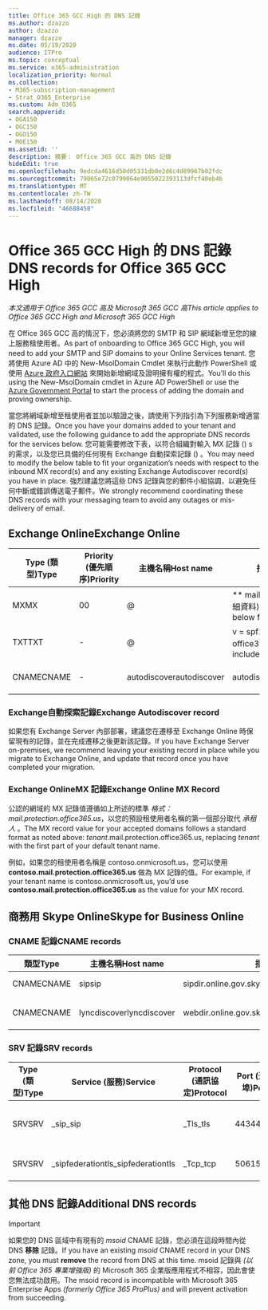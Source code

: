 ```yaml
---
title: Office 365 GCC High 的 DNS 記錄
ms.author: dzazzo
author: dzazzo
manager: dzazzo
ms.date: 05/19/2020
audience: ITPro
ms.topic: conceptual
ms.service: o365-administration
localization_priority: Normal
ms.collection:
- M365-subscription-management
- Strat_O365_Enterprise
ms.custom: Adm_O365
search.appverid:
- OGA150
- OGC150
- OGD150
- MOE150
ms.assetid: ''
description: 摘要： Office 365 GCC 高的 DNS 記錄
hideEdit: true
ms.openlocfilehash: 9edcda4616d50d05331db0e2d6c4d89967b02fdc
ms.sourcegitcommit: 79065e72c0799064e9055022393113dfcf40eb4b
ms.translationtype: MT
ms.contentlocale: zh-TW
ms.lasthandoff: 08/14/2020
ms.locfileid: "46688458"
---
```

# <a name="dns-records-for-office-365-gcc-high"></a><span data-ttu-id="8daa7-103">Office 365 GCC High 的 DNS 記錄</span><span class="sxs-lookup"><span data-stu-id="8daa7-103">DNS records for Office 365 GCC High</span></span>

<span data-ttu-id="8daa7-104">*本文適用于 Office 365 GCC 高及 Microsoft 365 GCC 高*</span><span class="sxs-lookup"><span data-stu-id="8daa7-104">*This article applies to Office 365 GCC High and Microsoft 365 GCC High*</span></span>

<span data-ttu-id="8daa7-105">在 Office 365 GCC 高的情況下，您必須將您的 SMTP 和 SIP 網域新增至您的線上服務租使用者。</span><span class="sxs-lookup"><span data-stu-id="8daa7-105">As part of onboarding to Office 365 GCC High, you will need to add your SMTP and SIP domains to your Online Services tenant.</span></span>  <span data-ttu-id="8daa7-106">您將使用 Azure AD 中的 New-MsolDomain Cmdlet 來執行此動作 PowerShell 或使用 [Azure 政府入口網站](https://portal.azure.us) 來開始新增網域及證明擁有權的程式。</span><span class="sxs-lookup"><span data-stu-id="8daa7-106">You’ll do this using the New-MsolDomain cmdlet in Azure AD PowerShell or use the [Azure Government Portal](https://portal.azure.us) to start the process of adding the domain and proving ownership.</span></span>

<span data-ttu-id="8daa7-107">當您將網域新增至租使用者並加以驗證之後，請使用下列指引為下列服務新增適當的 DNS 記錄。</span><span class="sxs-lookup"><span data-stu-id="8daa7-107">Once you have your domains added to your tenant and validated, use the following guidance to add the appropriate DNS records for the services below.</span></span>  <span data-ttu-id="8daa7-108">您可能需要修改下表，以符合組織對輸入 MX 記錄 () s 的需求，以及您已具備的任何現有 Exchange 自動探索記錄 () 。</span><span class="sxs-lookup"><span data-stu-id="8daa7-108">You may need to modify the below table to fit your organization’s needs with respect to the inbound MX record(s) and any existing Exchange Autodiscover record(s) you have in place.</span></span>  <span data-ttu-id="8daa7-109">強烈建議您將這些 DNS 記錄與您的郵件小組協調，以避免任何中斷或錯誤傳送電子郵件。</span><span class="sxs-lookup"><span data-stu-id="8daa7-109">We strongly recommend coordinating these DNS records with your messaging team to avoid any outages or mis-delivery of email.</span></span>

## <a name="exchange-online"></a><span data-ttu-id="8daa7-110">Exchange Online</span><span class="sxs-lookup"><span data-stu-id="8daa7-110">Exchange Online</span></span>

| <span data-ttu-id="8daa7-111">Type (類型)</span><span class="sxs-lookup"><span data-stu-id="8daa7-111">Type</span></span> | <span data-ttu-id="8daa7-112">Priority (優先順序)</span><span class="sxs-lookup"><span data-stu-id="8daa7-112">Priority</span></span> | <span data-ttu-id="8daa7-113">主機名稱</span><span class="sxs-lookup"><span data-stu-id="8daa7-113">Host name</span></span> | <span data-ttu-id="8daa7-114">指向位址或值</span><span class="sxs-lookup"><span data-stu-id="8daa7-114">Points to address or value</span></span> | <span data-ttu-id="8daa7-115">TTL</span><span class="sxs-lookup"><span data-stu-id="8daa7-115">TTL</span></span> |
| --- | --- | --- | --- | --- |
| <span data-ttu-id="8daa7-116">MX</span><span class="sxs-lookup"><span data-stu-id="8daa7-116">MX</span></span> | <span data-ttu-id="8daa7-117">0</span><span class="sxs-lookup"><span data-stu-id="8daa7-117">0</span></span> | @ | <span data-ttu-id="8daa7-118">\*\* mail.protection.office365.us (請參閱下方的其他詳細資料) </span><span class="sxs-lookup"><span data-stu-id="8daa7-118">*tenant*.mail.protection.office365.us (see below for additional details)</span></span> | <span data-ttu-id="8daa7-119">1 Hour</span><span class="sxs-lookup"><span data-stu-id="8daa7-119">1 Hour</span></span> |
| <span data-ttu-id="8daa7-120">TXT</span><span class="sxs-lookup"><span data-stu-id="8daa7-120">TXT</span></span> | - | @ | <span data-ttu-id="8daa7-121">v = spf1 包含: spf.protection.outlook.com office365。美國所有</span><span class="sxs-lookup"><span data-stu-id="8daa7-121">v=spf1 include:spf.protection.office365.us -all</span></span> | <span data-ttu-id="8daa7-122">1 小時</span><span class="sxs-lookup"><span data-stu-id="8daa7-122">1 Hour</span></span> |
| <span data-ttu-id="8daa7-123">CNAME</span><span class="sxs-lookup"><span data-stu-id="8daa7-123">CNAME</span></span> | - | <span data-ttu-id="8daa7-124">autodiscover</span><span class="sxs-lookup"><span data-stu-id="8daa7-124">autodiscover</span></span> | <span data-ttu-id="8daa7-125">autodiscover.office365.us</span><span class="sxs-lookup"><span data-stu-id="8daa7-125">autodiscover.office365.us</span></span> | <span data-ttu-id="8daa7-126">1 Hour</span><span class="sxs-lookup"><span data-stu-id="8daa7-126">1 Hour</span></span> |

### <a name="exchange-autodiscover-record"></a><span data-ttu-id="8daa7-127">Exchange自動探索記錄</span><span class="sxs-lookup"><span data-stu-id="8daa7-127">Exchange Autodiscover record</span></span>

<span data-ttu-id="8daa7-128">如果您有 Exchange Server 內部部署，建議您在遷移至 Exchange Online 時保留現有的記錄，並在完成遷移之後更新該記錄。</span><span class="sxs-lookup"><span data-stu-id="8daa7-128">If you have Exchange Server on-premises, we recommend leaving your existing record in place while you migrate to Exchange Online, and update that record once you have completed your migration.</span></span> 

### <a name="exchange-online-mx-record"></a><span data-ttu-id="8daa7-129">Exchange OnlineMX 記錄</span><span class="sxs-lookup"><span data-stu-id="8daa7-129">Exchange Online MX Record</span></span>

<span data-ttu-id="8daa7-130">公認的網域的 MX 記錄值遵循如上所述的標準 *格式： mail.protection.office365.us*，以您的預設租使用者名稱的第一個部分取代 *承租人* 。</span><span class="sxs-lookup"><span data-stu-id="8daa7-130">The MX record value for your accepted domains follows a standard format as noted above: *tenant*.mail.protection.office365.us, replacing *tenant* with the first part of your default tenant name.</span></span>

<span data-ttu-id="8daa7-131">例如，如果您的租使用者名稱是 contoso.onmicrosoft.us，您可以使用 **contoso.mail.protection.office365.us** 做為 MX 記錄的值。</span><span class="sxs-lookup"><span data-stu-id="8daa7-131">For example, if your tenant name is contoso.onmicrosoft.us, you’d use **contoso.mail.protection.office365.us** as the value for your MX record.</span></span>

## <a name="skype-for-business-online"></a><span data-ttu-id="8daa7-132">商務用 Skype Online</span><span class="sxs-lookup"><span data-stu-id="8daa7-132">Skype for Business Online</span></span>

### <a name="cname-records"></a><span data-ttu-id="8daa7-133">CNAME 記錄</span><span class="sxs-lookup"><span data-stu-id="8daa7-133">CNAME records</span></span>

| <span data-ttu-id="8daa7-134">類型</span><span class="sxs-lookup"><span data-stu-id="8daa7-134">Type</span></span> | <span data-ttu-id="8daa7-135">主機名稱</span><span class="sxs-lookup"><span data-stu-id="8daa7-135">Host name</span></span> | <span data-ttu-id="8daa7-136">指向位址或值</span><span class="sxs-lookup"><span data-stu-id="8daa7-136">Points to address or value</span></span> | <span data-ttu-id="8daa7-137">TTL</span><span class="sxs-lookup"><span data-stu-id="8daa7-137">TTL</span></span> |
| --- | --- | --- | --- |
| <span data-ttu-id="8daa7-138">CNAME</span><span class="sxs-lookup"><span data-stu-id="8daa7-138">CNAME</span></span> | <span data-ttu-id="8daa7-139">sip</span><span class="sxs-lookup"><span data-stu-id="8daa7-139">sip</span></span> | <span data-ttu-id="8daa7-140">sipdir.online.gov.skypeforbusiness.us</span><span class="sxs-lookup"><span data-stu-id="8daa7-140">sipdir.online.gov.skypeforbusiness.us</span></span> | <span data-ttu-id="8daa7-141">1 小時</span><span class="sxs-lookup"><span data-stu-id="8daa7-141">1 Hour</span></span> |
| <span data-ttu-id="8daa7-142">CNAME</span><span class="sxs-lookup"><span data-stu-id="8daa7-142">CNAME</span></span> | <span data-ttu-id="8daa7-143">lyncdiscover</span><span class="sxs-lookup"><span data-stu-id="8daa7-143">lyncdiscover</span></span> | <span data-ttu-id="8daa7-144">webdir.online.gov.skypeforbusiness.us</span><span class="sxs-lookup"><span data-stu-id="8daa7-144">webdir.online.gov.skypeforbusiness.us</span></span> | <span data-ttu-id="8daa7-145">1 Hour</span><span class="sxs-lookup"><span data-stu-id="8daa7-145">1 Hour</span></span> |

### <a name="srv-records"></a><span data-ttu-id="8daa7-146">SRV 記錄</span><span class="sxs-lookup"><span data-stu-id="8daa7-146">SRV records</span></span>

| <span data-ttu-id="8daa7-147">Type (類型)</span><span class="sxs-lookup"><span data-stu-id="8daa7-147">Type</span></span> | <span data-ttu-id="8daa7-148">Service (服務)</span><span class="sxs-lookup"><span data-stu-id="8daa7-148">Service</span></span> | <span data-ttu-id="8daa7-149">Protocol (通訊協定)</span><span class="sxs-lookup"><span data-stu-id="8daa7-149">Protocol</span></span> | <span data-ttu-id="8daa7-150">Port (連接埠)</span><span class="sxs-lookup"><span data-stu-id="8daa7-150">Port</span></span> | <span data-ttu-id="8daa7-151">字體粗細</span><span class="sxs-lookup"><span data-stu-id="8daa7-151">Weight</span></span> | <span data-ttu-id="8daa7-152">優先順序</span><span class="sxs-lookup"><span data-stu-id="8daa7-152">Priority</span></span> | <span data-ttu-id="8daa7-153">名稱</span><span class="sxs-lookup"><span data-stu-id="8daa7-153">Name</span></span> | <span data-ttu-id="8daa7-154">Target (目標)</span><span class="sxs-lookup"><span data-stu-id="8daa7-154">Target</span></span> | <span data-ttu-id="8daa7-155">TTL</span><span class="sxs-lookup"><span data-stu-id="8daa7-155">TTL</span></span> |
| --- | --- | --- | --- | --- | --- | --- | --- | --- |
| <span data-ttu-id="8daa7-156">SRV</span><span class="sxs-lookup"><span data-stu-id="8daa7-156">SRV</span></span> | <span data-ttu-id="8daa7-157">\_sip</span><span class="sxs-lookup"><span data-stu-id="8daa7-157">\_sip</span></span> | <span data-ttu-id="8daa7-158">\_Tls</span><span class="sxs-lookup"><span data-stu-id="8daa7-158">\_tls</span></span> | <span data-ttu-id="8daa7-159">443</span><span class="sxs-lookup"><span data-stu-id="8daa7-159">443</span></span> | <span data-ttu-id="8daa7-160">1</span><span class="sxs-lookup"><span data-stu-id="8daa7-160">1</span></span> | <span data-ttu-id="8daa7-161">100</span><span class="sxs-lookup"><span data-stu-id="8daa7-161">100</span></span> | @ | <span data-ttu-id="8daa7-162">sipdir.online.gov.skypeforbusiness.us</span><span class="sxs-lookup"><span data-stu-id="8daa7-162">sipdir.online.gov.skypeforbusiness.us</span></span> | <span data-ttu-id="8daa7-163">1 Hour (1 小時)</span><span class="sxs-lookup"><span data-stu-id="8daa7-163">1 Hour</span></span> |
| <span data-ttu-id="8daa7-164">SRV</span><span class="sxs-lookup"><span data-stu-id="8daa7-164">SRV</span></span> | <span data-ttu-id="8daa7-165">\_sipfederationtls</span><span class="sxs-lookup"><span data-stu-id="8daa7-165">\_sipfederationtls</span></span> | <span data-ttu-id="8daa7-166">\_Tcp</span><span class="sxs-lookup"><span data-stu-id="8daa7-166">\_tcp</span></span> | <span data-ttu-id="8daa7-167">5061</span><span class="sxs-lookup"><span data-stu-id="8daa7-167">5061</span></span> | <span data-ttu-id="8daa7-168">1</span><span class="sxs-lookup"><span data-stu-id="8daa7-168">1</span></span> | <span data-ttu-id="8daa7-169">100</span><span class="sxs-lookup"><span data-stu-id="8daa7-169">100</span></span> | @ | <span data-ttu-id="8daa7-170">sipfed.online.gov.skypeforbusiness.us</span><span class="sxs-lookup"><span data-stu-id="8daa7-170">sipfed.online.gov.skypeforbusiness.us</span></span> | <span data-ttu-id="8daa7-171">1 Hour</span><span class="sxs-lookup"><span data-stu-id="8daa7-171">1 Hour</span></span> |

## <a name="additional-dns-records"></a><span data-ttu-id="8daa7-172">其他 DNS 記錄</span><span class="sxs-lookup"><span data-stu-id="8daa7-172">Additional DNS records</span></span>

> [!IMPORTANT]
> <span data-ttu-id="8daa7-173">如果您的 DNS 區域中有現有的 *msoid* CNAME 記錄，您必須在這段時間內從 DNS **移除** 記錄。</span><span class="sxs-lookup"><span data-stu-id="8daa7-173">If you have an existing *msoid* CNAME record in your DNS zone, you must **remove** the record from DNS at this time.</span></span>  <span data-ttu-id="8daa7-174">msoid 記錄與 *(以前 Office 365 專業增強版)* 的 Microsoft 365 企業版應用程式不相容，因此會使您無法成功啟用。</span><span class="sxs-lookup"><span data-stu-id="8daa7-174">The msoid record is incompatible with Microsoft 365 Enterprise Apps *(formerly Office 365 ProPlus)* and will prevent activation from succeeding.</span></span>
